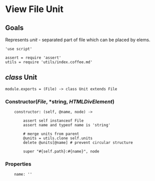 View File Unit
==============

Goals
-----

Represents *unit* - separated part of file which can be placed by elems.

	'use script'

	assert = require 'assert'
	utils = require 'utils/index.coffee.md'

*class* Unit
------------

	module.exports = (File) -> class Unit extends File

### Constructor(*File*, *string, *HTMLDivElement*)

		constructor: (self, @name, node) ->

			assert self instanceof File
			assert name and typeof name is 'string'

			# merge units from parent
			@units = utils.clone self.units
			delete @units[@name] # prevent circular structure

			super "#{self.path}:#{name}", node

### Properties

		name: ''